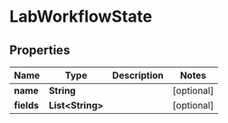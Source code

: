 
# LabWorkflowState

## Properties
Name | Type | Description | Notes
------------ | ------------- | ------------- | -------------
**name** | **String** |  |  [optional]
**fields** | **List&lt;String&gt;** |  |  [optional]



